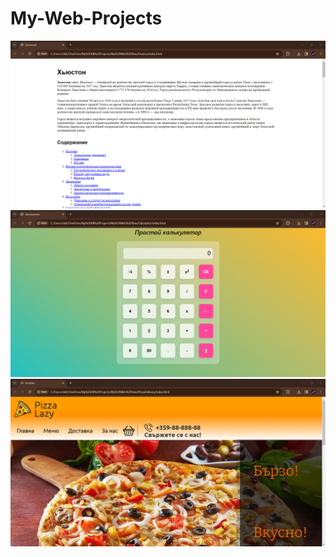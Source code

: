 # My-Web-Projects

<div>
<img  src="Huston/HustonSite.png"/>
<img  src="Calculator/CalculatorSite.png"/>
<img  src="PizzaDelivery/PizzaSite.png"/>
</div>
